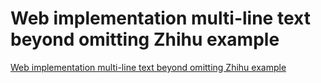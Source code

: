 # Web implementation multi-line text beyond omitting Zhihu example
[Web implementation multi-line text beyond omitting Zhihu example](https://aiwithcloud.com/2022/09/16/web_implementation_multi_line_text_beyond_omitting_zhihu_example/)